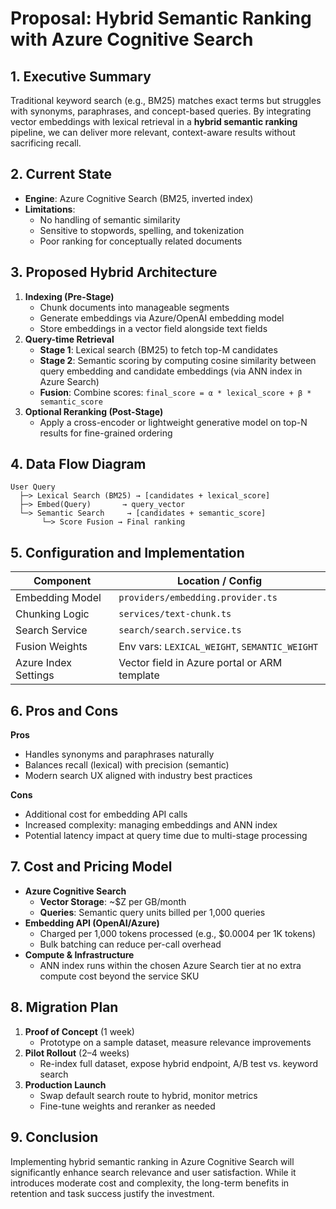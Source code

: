 <!--
  Proposal: Switch from Keyword Search to Hybrid Semantic Ranking
  Author: [Your Name]
  Date: YYYY-MM-DD
-->
# Proposal: Hybrid Semantic Ranking with Azure Cognitive Search

## 1. Executive Summary
Traditional keyword search (e.g., BM25) matches exact terms but struggles with synonyms, paraphrases, and concept-based queries. By integrating vector embeddings with lexical retrieval in a **hybrid semantic ranking** pipeline, we can deliver more relevant, context-aware results without sacrificing recall.

## 2. Current State
- **Engine**: Azure Cognitive Search (BM25, inverted index)
- **Limitations**:
  - No handling of semantic similarity
  - Sensitive to stopwords, spelling, and tokenization
  - Poor ranking for conceptually related documents

## 3. Proposed Hybrid Architecture
1. **Indexing (Pre-Stage)**
   - Chunk documents into manageable segments
   - Generate embeddings via Azure/OpenAI embedding model
   - Store embeddings in a vector field alongside text fields
2. **Query-time Retrieval**
   - **Stage 1**: Lexical search (BM25) to fetch top-M candidates
   - **Stage 2**: Semantic scoring by computing cosine similarity between query embedding and candidate embeddings (via ANN index in Azure Search)
   - **Fusion**: Combine scores: `final_score = α * lexical_score + β * semantic_score`
3. **Optional Reranking (Post-Stage)**
   - Apply a cross-encoder or lightweight generative model on top-N results for fine-grained ordering

## 4. Data Flow Diagram
```text
User Query
  ├─> Lexical Search (BM25) → [candidates + lexical_score]
  ├─> Embed(Query)       → query_vector
  └─> Semantic Search     → [candidates + semantic_score]
       └─> Score Fusion → Final ranking
```

## 5. Configuration and Implementation
| Component            | Location / Config                                  |
|----------------------|----------------------------------------------------|
| Embedding Model      | `providers/embedding.provider.ts`                  |
| Chunking Logic       | `services/text-chunk.ts`                           |
| Search Service       | `search/search.service.ts`                         |
| Fusion Weights       | Env vars: `LEXICAL_WEIGHT`, `SEMANTIC_WEIGHT`      |
| Azure Index Settings | Vector field in Azure portal or ARM template       |

## 6. Pros and Cons
**Pros**
- Handles synonyms and paraphrases naturally
- Balances recall (lexical) with precision (semantic)
- Modern search UX aligned with industry best practices

**Cons**
- Additional cost for embedding API calls
- Increased complexity: managing embeddings and ANN index
- Potential latency impact at query time due to multi-stage processing

## 7. Cost and Pricing Model
- **Azure Cognitive Search**
  - **Vector Storage**: ~$Z per GB/month
  - **Queries**: Semantic query units billed per 1,000 queries
- **Embedding API (OpenAI/Azure)**
  - Charged per 1,000 tokens processed (e.g., $0.0004 per 1K tokens)
  - Bulk batching can reduce per-call overhead
- **Compute & Infrastructure**
  - ANN index runs within the chosen Azure Search tier at no extra compute cost beyond the service SKU

## 8. Migration Plan
1. **Proof of Concept** (1 week)
   - Prototype on a sample dataset, measure relevance improvements
2. **Pilot Rollout** (2–4 weeks)
   - Re-index full dataset, expose hybrid endpoint, A/B test vs. keyword search
3. **Production Launch**
   - Swap default search route to hybrid, monitor metrics
   - Fine-tune weights and reranker as needed

## 9. Conclusion
Implementing hybrid semantic ranking in Azure Cognitive Search will significantly enhance search relevance and user satisfaction. While it introduces moderate cost and complexity, the long-term benefits in retention and task success justify the investment.